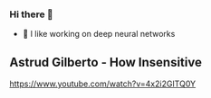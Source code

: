 ### Hi there 👋

- 🔭 I like working on deep neural networks

## Astrud Gilberto - How Insensitive

https://www.youtube.com/watch?v=4x2i2GITQ0Y
